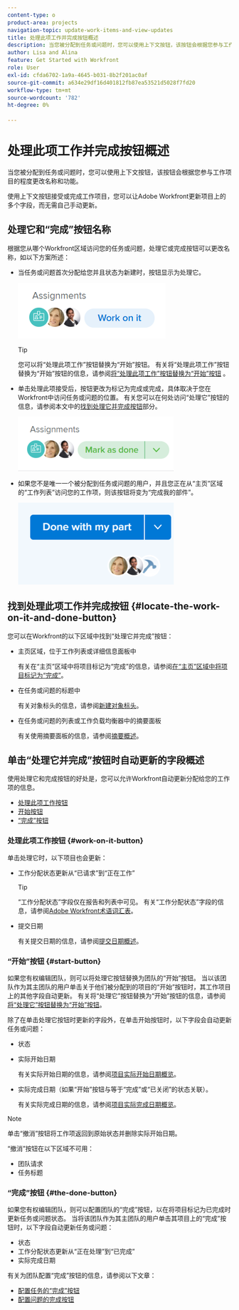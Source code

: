 ```yaml
---
content-type: o
product-area: projects
navigation-topic: update-work-items-and-view-updates
title: 处理此项工作并完成按钮概述
description: 当您被分配到任务或问题时，您可以使用上下文按钮，该按钮会根据您参与工作项目的程度更改名称和功能。
author: Lisa and Alina
feature: Get Started with Workfront
role: User
exl-id: cfda6702-1a9a-4645-b031-8b2f201ac0af
source-git-commit: a634e29df16d401812fb87ea53521d5028f7fd20
workflow-type: tm+mt
source-wordcount: '782'
ht-degree: 0%

---
```


# 处理此项工作并完成按钮概述

当您被分配到任务或问题时，您可以使用上下文按钮，该按钮会根据您参与工作项目的程度更改名称和功能。

使用上下文按钮接受或完成工作项目，您可以让Adobe Workfront更新项目上的多个字段，而无需自己手动更新。

## 处理它和“完成”按钮名称

根据您从哪个Workfront区域访问您的任务或问题，处理它或完成按钮可以更改名称，如以下方案所述： 

* 当任务或问题首次分配给您并且状态为新建时，按钮显示为处理它。

  ![](assets/nwe-work-on-it-button.png)

  >[!TIP]
  >
  >您可以将“处理此项工作”按钮替换为“开始”按钮。 有关将“处理此项工作”按钮替换为“开始”按钮的信息，请参阅[将“处理此项工作”按钮替换为“开始”按钮](../../people-teams-and-groups/create-and-manage-teams/work-on-it-button-to-start-button.md) 。

* 单击处理此项接受后，按钮更改为标记为完成或完成，具体取决于您在Workfront中访问任务或问题的位置。 有关您可以在何处访问“处理它”按钮的信息，请参阅本文中的[找到处理它并完成按钮](#locate-the-work-on-it-and-done-button)部分。

  ![](assets/nwe-mark-as-done-button-350x122.png)

* 如果您不是唯一一个被分配到任务或问题的用户，并且您正在从“主页”区域的“工作列表”访问您的工作项，则该按钮将变为“完成我的部件”。

  ![](assets/home-left-done-with-my-part-button-350x184.png)

## 找到处理此项工作并完成按钮 {#locate-the-work-on-it-and-done-button}

您可以在Workfront的以下区域中找到“处理它并完成”按钮：

* 主页区域，位于工作列表或详细信息面板中

  有关在“主页”区域中将项目标记为“完成”的信息，请参阅[在“主页”区域中将项目标记为“完成”](../../workfront-basics/using-home/using-the-home-area/mark-item-done-in-home.md)。

* 在任务或问题的标题中

  有关对象标头的信息，请参阅[新建对象标头](../../workfront-basics/the-new-workfront-experience/new-object-headers.md)。

* 在任务或问题的列表或工作负载均衡器中的摘要面板

  有关使用摘要面板的信息，请参阅[摘要概述](../../workfront-basics/the-new-workfront-experience/summary-overview.md)。

## 单击“处理它并完成”按钮时自动更新的字段概述

使用处理它和完成按钮的好处是，您可以允许Workfront自动更新分配给您的工作项的信息。

* [处理此项工作按钮](#work-on-it-button)
* [开始按钮](#start-button)
* [“完成”按钮](#the-done-button)

### 处理此项工作按钮 {#work-on-it-button}

单击处理它时，以下项目也会更新：

* 工作分配状态更新从“已请求”到“正在工作”

  >[!TIP]
  >
  >“工作分配状态”字段仅在报告和列表中可见。 有关“工作分配状态”字段的信息，请参阅[Adobe Workfront术语词汇表](../../workfront-basics/navigate-workfront/workfront-navigation/workfront-terminology-glossary.md)。

* 提交日期

  有关提交日期的信息，请参阅[提交日期概述](../../manage-work/projects/updating-work-in-a-project/overview-of-commit-dates.md)。

### “开始”按钮 {#start-button}

如果您有权编辑团队，则可以将处理它按钮替换为团队的“开始”按钮。 当以该团队作为其主团队的用户单击关于他们被分配到的项目的“开始”按钮时，其工作项目上的其他字段自动更新。 有关将“处理它”按钮替换为“开始”按钮的信息，请参阅[将“处理它”按钮替换为“开始”按钮](../../people-teams-and-groups/create-and-manage-teams/work-on-it-button-to-start-button.md)。

除了在单击处理它按钮时更新的字段外，在单击开始按钮时，以下字段会自动更新任务或问题：

* 状态
* 实际开始日期

  有关实际开始日期的信息，请参阅[项目实际开始日期概览](../../manage-work/projects/planning-a-project/project-actual-start-date.md)。

* 实际完成日期（如果“开始”按钮与等于“完成”或“已关闭”的状态关联）。

  有关实际完成日期的信息，请参阅[项目实际完成日期概览](../../manage-work/projects/planning-a-project/project-actual-completion-date.md)。

>[!NOTE]
>
>单击“撤消”按钮将工作项返回到原始状态并删除实际开始日期。
>
>“撤消”按钮在以下区域不可用：
>
>* 团队请求
>* 任务标题
>

### “完成”按钮 {#the-done-button}

如果您有权编辑团队，则可以配置团队的“完成”按钮，以在将项目标记为已完成时更新任务或问题状态。 当将该团队作为其主团队的用户单击其项目上的“完成”按钮时，以下字段自动更新任务或问题：

* 状态
* 工作分配状态更新从“正在处理”到“已完成”
* 实际完成日期

有关为团队配置“完成”按钮的信息，请参阅以下文章：

* [配置任务的“完成”按钮](../../people-teams-and-groups/create-and-manage-teams/configure-the-done-button-for-tasks.md)
* [配置问题的完成按钮](../../people-teams-and-groups/create-and-manage-teams/configure-the-done-button-for-issues.md)
